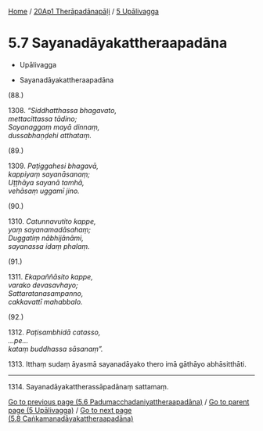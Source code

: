 
[Home](/) / [20Ap1 Therāpadānapāḷi](...md) / [5 Upālivagga](../20Ap1/5.md)

# 5.7 Sayanadāyakattheraapadāna

* Upālivagga

* Sayanadāyakattheraapadāna

(88.)

1308\. _“Siddhatthassa bhagavato,_  
_mettacittassa tādino;_  
_Sayanaggaṃ mayā dinnaṃ,_  
_dussabhaṇḍehi atthataṃ._  


(89.)

1309\. _Paṭiggahesi bhagavā,_  
_kappiyaṃ sayanāsanaṃ;_  
_Uṭṭhāya sayanā tamhā,_  
_vehāsaṃ uggamī jino._  


(90.)

1310\. _Catunnavutito kappe,_  
_yaṃ sayanamadāsahaṃ;_  
_Duggatiṃ nābhijānāmi,_  
_sayanassa idaṃ phalaṃ._  


(91.)

1311\. _Ekapaññāsito kappe,_  
_varako devasavhayo;_  
_Sattaratanasampanno,_  
_cakkavattī mahabbalo._  


(92.)

1312\. _Paṭisambhidā catasso,_  
_…pe…_  
_kataṃ buddhassa sāsanaṃ”._  


1313\. Itthaṃ sudaṃ āyasmā sayanadāyako thero imā gāthāyo abhāsitthāti.

---

1314\. Sayanadāyakattherassāpadānaṃ sattamaṃ.



[Go to previous page (5.6 Padumacchadaniyattheraapadāna)](5.6.md) / [Go to parent page (5 Upālivagga)](../20Ap1/5.md) / [Go to next page (5.8 Caṅkamanadāyakattheraapadāna)](5.8.md)


